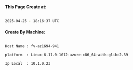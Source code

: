 
   
#### This Page Create at:

```bash

2025-04-25 - 18:16:37 UTC

```

#### Create By Machine:

```bash

Host Name : fv-az1694-941

platform  : Linux-6.11.0-1012-azure-x86_64-with-glibc2.39

Ip Local  : 10.1.0.23

```

